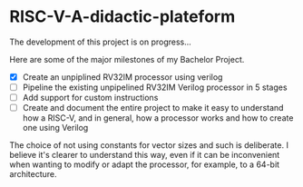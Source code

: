 # RISC-V-A-didactic-plateform

The development of this project is on progress...

Here are some of the major milestones of my Bachelor Project.

- [X] Create an unpiplined RV32IM processor using verilog
- [ ] Pipeline the existing unpipelined RV32IM Verilog processor in 5 stages
- [ ] Add support for custom instructions
- [ ] Create and document the entire project to make it easy to understand how a RISC-V, and in general, 
      how a processor works and how to create one using Verilog
      
The choice of not using constants for vector sizes and such is deliberate. I believe it's clearer to understand this way, 
even if it can be inconvenient when wanting to modify or adapt the processor, for example, to a 64-bit architecture.
